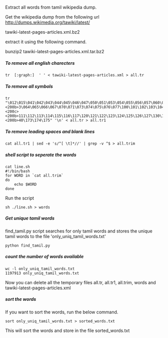 Extract all words from tamil wikipedia dump.

Get the wikipedia dump from the following url
http://dumps.wikimedia.org/tawiki/latest/

tawiki-latest-pages-articles.xml.bz2   

extract it using the following command.

bunzip2  tawiki-latest-pages-articles.xml.tar.bz2




##### To remove all english charecters

```
tr  [:graph:]  ' ' < tawiki-latest-pages-articles.xml > all.tr
```


##### To remove all symbols

```
tr  "\012\015\041\042\043\044\045\046\047\050\051\053\054\055\056\057\060\061\062\06<200c><200b>3\064\065\066\067\070\071\073\074\075\076\077\100\101\102\103\104\105\106\107\110\<200c><200b>111\112\113\114\115\116\117\120\121\122\123\124\125\126\127\130\131\132\133\135\1<200c><200b>40\173\174\175" '\n' < all.tr > all.tr1
```

##### To remove leading spaces and blank lines
```
cat all.tr1 | sed -e 's/^[ \t]*//' | grep -v ^$ > all.trim
```




##### shell script to  seperate the words

```
cat line.sh 
#!/bin/bash 
for WORD in `cat all.trim` 
do 
    echo $WORD 
done 
```


Run the script
```
sh ./line.sh > words
```

##### Get unique tamil words
find_tamil.py script searches for only tamil words and stores the unique tamil words to the file 'only_uniq_tamil_words.txt'

```
python find_tamil.py 
```




##### count the number of words available

```
wc -l only_uniq_tamil_words.txt
1197913 only_uniq_tamil_words.txt
```


Now you can delete all the temporary files all.tr, all.tr1, all.trim, words and tawiki-latest-pages-articles.xml


##### sort the words

If you want to sort the words, run the below command.

```
sort only_uniq_tamil_words.txt > sorted_words.txt
```

This will sort the words and store in the file sorted_words.txt


